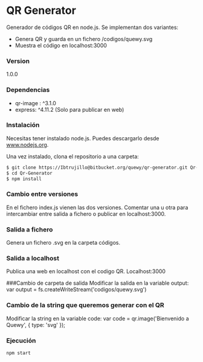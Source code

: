# QR Generator

Generador de códigos QR en node.js. Se implementan dos variantes:

  - Genera QR y guarda en un fichero /codigos/quewy.svg
  - Muestra el código en localhost:3000


### Version
1.0.0

### Dependencias
* qr-image :  ^3.1.0
* express: ^4.11.2 (Solo para publicar en web)

### Instalación
Necesitas tener instalado node.js. Puedes descargarlo desde www.nodejs.org.

Una vez instalado, clona el repositorio a una carpeta:

```sh
$ git clone https://Ibtrujillo@bitbucket.org/quewy/qr-generator.git Qr-Generator
$ cd Qr-Generator
$ npm install
```
### Cambio entre versiones
En el fichero index.js vienen las dos versiones. Comentar una u otra para intercambiar entre salida a fichero o publicar en localhost:3000.

### Salida a fichero
Genera un fichero .svg en la carpeta códigos. 

### Salida a localhost
Publica una web en localhost con el codigo QR. Localhost:3000

###Cambio de carpeta de salida
Modificar la salida en la variable output:
var output = fs.createWriteStream('codigos/quewy.svg')

### Cambio de la string que queremos generar con el QR
Modificar la string en la variable code:
var code = qr.image('Bienvenido a Quewy', { type: 'svg' });  

### Ejecución
```sh
npm start
```

